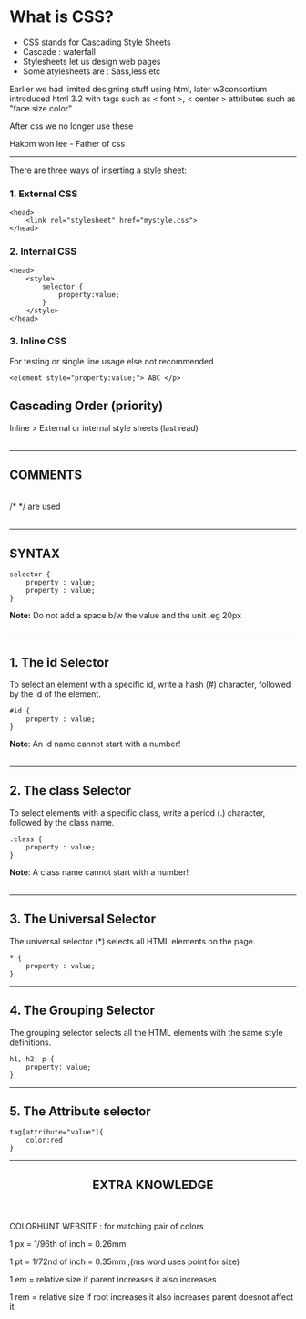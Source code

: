 # What is CSS?
- CSS stands for Cascading Style Sheets
- Cascade : waterfall
- Stylesheets let us design web pages
- Some atylesheets are : Sass,less etc

Earlier we had limited designing stuff using html,
later w3consortium introduced html 3.2 with tags such as < font >, < center > attributes such as "face size color"

After css we no longer use these
 
Hakom won lee - Father of css 

---
There are three ways of inserting a style sheet:

### 1. External CSS

    <head>
        <link rel="stylesheet" href="mystyle.css">
    </head>

### 2. Internal CSS

    <head>
        <style>
            selector {
                property:value;
            }
        </style>
    </head>

### 3. Inline CSS
For testing or single line usage else not recommended
    
    <element style="property:value;"> ABC </p>


## Cascading Order (priority)

Inline > External or internal style sheets (last read)<br><br>

---

## COMMENTS

<br>/* */ are used<br><br>

---
## SYNTAX

    selector {
        property : value;
        property : value;
    }



**Note:** Do not add a space b/w the value and the unit ,eg 20px <br><br>

---

## 1. The id Selector

To select an element with a specific id, write a hash (#) character, followed by the id of the element.

    #id {
        property : value;
    }

**Note**: An id name cannot start with a number!
<br><br>

---

## 2. The class Selector
To select elements with a specific class, write a period (.) character, followed by the class name.

    .class {
        property : value;
    }

**Note**: A class name cannot start with a number!
<br><br>

---
## 3. The Universal Selector
The universal selector (*) selects all HTML elements on the page.

    * {
        property : value;
    }

---
## 4. The Grouping Selector
The grouping selector selects all the HTML elements with the same style definitions.

    h1, h2, p {
        property: value;
    }
---

## 5. The Attribute selector

    tag[attribute="value"]{
        color:red
    }

---

## <div align = "center">EXTRA KNOWLEDGE

<br><br>
COLORHUNT WEBSITE : for matching pair of colors

1 px = 1/96th of inch = 0.26mm

1 pt = 1/72nd of inch = 0.35mm ,(ms word uses point for size)

1 em = relative size if parent increases it also increases

1 rem = relative size if root increases it also increases parent doesnot affect it